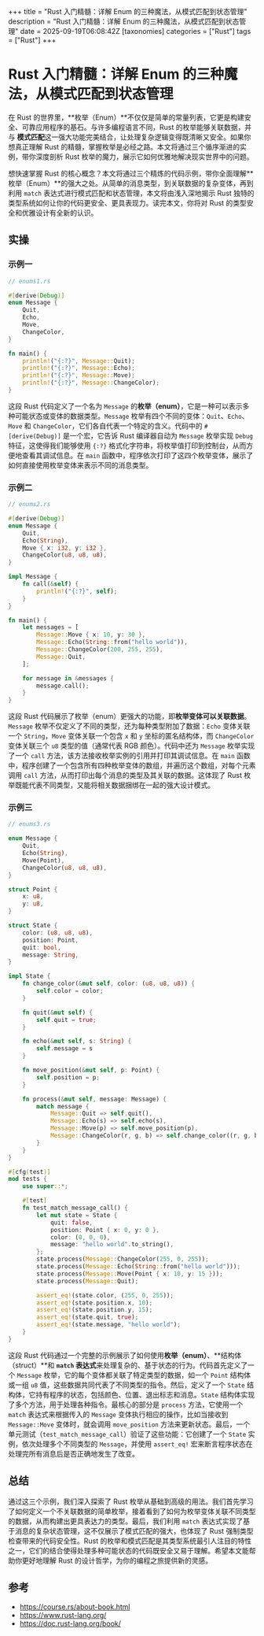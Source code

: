 +++
title = "Rust 入门精髓：详解 Enum 的三种魔法，从模式匹配到状态管理"
description = "Rust 入门精髓：详解 Enum 的三种魔法，从模式匹配到状态管理"
date = 2025-09-19T06:08:42Z
[taxonomies]
categories = ["Rust"]
tags = ["Rust"]
+++

<!-- more -->

# Rust 入门精髓：详解 Enum 的三种魔法，从模式匹配到状态管理

在 Rust 的世界里，**枚举（Enum）**不仅仅是简单的常量列表，它更是构建安全、可靠应用程序的基石。与许多编程语言不同，Rust 的枚举能够关联数据，并与 **模式匹配**这一强大功能完美结合，让处理复杂逻辑变得既清晰又安全。如果你想真正理解 Rust 的精髓，掌握枚举是必经之路。本文将通过三个循序渐进的实例，带你深度剖析 Rust 枚举的魔力，展示它如何优雅地解决现实世界中的问题。

想快速掌握 Rust 的核心概念？本文将通过三个精炼的代码示例，带你全面理解**枚举（Enum）**的强大之处。从简单的消息类型，到关联数据的复杂变体，再到利用 `match` 表达式进行模式匹配和状态管理，本文将由浅入深地揭示 Rust 独特的类型系统如何让你的代码更安全、更具表现力。读完本文，你将对 Rust 的类型安全和优雅设计有全新的认识。

## 实操

### 示例一

```rust
// enums1.rs

#[derive(Debug)]
enum Message {
    Quit,
    Echo,
    Move,
    ChangeColor,
}

fn main() {
    println!("{:?}", Message::Quit);
    println!("{:?}", Message::Echo);
    println!("{:?}", Message::Move);
    println!("{:?}", Message::ChangeColor);
}

```

这段 Rust 代码定义了一个名为 `Message` 的**枚举（enum）**，它是一种可以表示多种可能状态或变体的数据类型。`Message` 枚举有四个不同的变体：`Quit`、`Echo`、`Move` 和 `ChangeColor`，它们各自代表一个特定的含义。代码中的 `#[derive(Debug)]` 是一个宏，它告诉 Rust 编译器自动为 `Message` 枚举实现 `Debug` 特征，这使得我们能够使用 `{:?}` 格式化字符串，将枚举值打印到控制台，从而方便地查看其调试信息。在 `main` 函数中，程序依次打印了这四个枚举变体，展示了如何直接使用枚举变体来表示不同的消息类型。

### 示例二

```rust
// enums2.rs

#[derive(Debug)]
enum Message {
    Quit,
    Echo(String),
    Move { x: i32, y: i32 },
    ChangeColor(u8, u8, u8),
}

impl Message {
    fn call(&self) {
        println!("{:?}", self);
    }
}

fn main() {
    let messages = [
        Message::Move { x: 10, y: 30 },
        Message::Echo(String::from("hello world")),
        Message::ChangeColor(200, 255, 255),
        Message::Quit,
    ];

    for message in &messages {
        message.call();
    }
}

```

这段 Rust 代码展示了枚举（enum）更强大的功能，即**枚举变体可以关联数据**。`Message` 枚举不仅定义了不同的类型，还为每种类型附加了数据：`Echo` 变体关联一个 `String`，`Move` 变体关联一个包含 `x` 和 `y` 坐标的匿名结构体，而 `ChangeColor` 变体关联三个 `u8` 类型的值（通常代表 RGB 颜色）。代码中还为 `Message` 枚举实现了一个 `call` 方法，该方法接收枚举实例的引用并打印其调试信息。在 `main` 函数中，程序创建了一个包含所有四种枚举变体的数组，并遍历这个数组，对每个元素调用 `call` 方法，从而打印出每个消息的类型及其关联的数据。这体现了 Rust 枚举既能代表不同类型，又能将相关数据捆绑在一起的强大设计模式。

### 示例三

```rust
// enums3.rs

enum Message {
    Quit,
    Echo(String),
    Move(Point),
    ChangeColor(u8, u8, u8),
}

struct Point {
    x: u8,
    y: u8,
}

struct State {
    color: (u8, u8, u8),
    position: Point,
    quit: bool,
    message: String,
}

impl State {
    fn change_color(&mut self, color: (u8, u8, u8)) {
        self.color = color;
    }

    fn quit(&mut self) {
        self.quit = true;
    }

    fn echo(&mut self, s: String) {
        self.message = s
    }

    fn move_position(&mut self, p: Point) {
        self.position = p;
    }

    fn process(&mut self, message: Message) {
        match message {
            Message::Quit => self.quit(),
            Message::Echo(s) => self.echo(s),
            Message::Move(p) => self.move_position(p),
            Message::ChangeColor(r, g, b) => self.change_color((r, g, b)),
        }
    }
}

#[cfg(test)]
mod tests {
    use super::*;

    #[test]
    fn test_match_message_call() {
        let mut state = State {
            quit: false,
            position: Point { x: 0, y: 0 },
            color: (0, 0, 0),
            message: "hello world".to_string(),
        };
        state.process(Message::ChangeColor(255, 0, 255));
        state.process(Message::Echo(String::from("hello world")));
        state.process(Message::Move(Point { x: 10, y: 15 }));
        state.process(Message::Quit);

        assert_eq!(state.color, (255, 0, 255));
        assert_eq!(state.position.x, 10);
        assert_eq!(state.position.y, 15);
        assert_eq!(state.quit, true);
        assert_eq!(state.message, "hello world");
    }
}

```

这段 Rust 代码通过一个完整的示例展示了如何使用**枚举（enum）**、**结构体（struct）**和 **`match` 表达式**来处理复杂的、基于状态的行为。代码首先定义了一个 `Message` 枚举，它的每个变体都关联了特定类型的数据，如一个 `Point` 结构体或一组 `u8` 值，这些数据共同代表了不同类型的指令。然后，定义了一个 `State` 结构体，它持有程序的状态，包括颜色、位置、退出标志和消息。`State` 结构体实现了多个方法，用于处理各种指令。最核心的部分是 `process` 方法，它使用一个 `match` 表达式来根据传入的 `Message` 变体执行相应的操作，比如当接收到 `Message::Move` 变体时，就会调用 `move_position` 方法来更新状态。最后，一个单元测试（`test_match_message_call`）验证了这些功能：它创建了一个 `State` 实例，依次处理多个不同类型的 `Message`，并使用 `assert_eq!` 宏来断言程序状态在处理完所有消息后是否正确地发生了改变。

## 总结

通过这三个示例，我们深入探索了 Rust 枚举从基础到高级的用法。我们首先学习了如何定义一个不关联数据的简单枚举，接着看到了如何为枚举变体关联不同类型的数据，从而构建出更具表达力的类型。最后，我们利用 `match` 表达式实现了基于消息的复杂状态管理，这不仅展示了模式匹配的强大，也体现了 Rust 强制类型检查带来的代码安全性。Rust 的枚举和模式匹配是其类型系统最引人注目的特性之一，它们的结合使得处理多种可能状态的代码既安全又易于理解。希望本文能帮助你更好地理解 Rust 的设计哲学，为你的编程之旅提供新的灵感。

## 参考

- <https://course.rs/about-book.html>
- <https://www.rust-lang.org/>
- <https://doc.rust-lang.org/book/>
